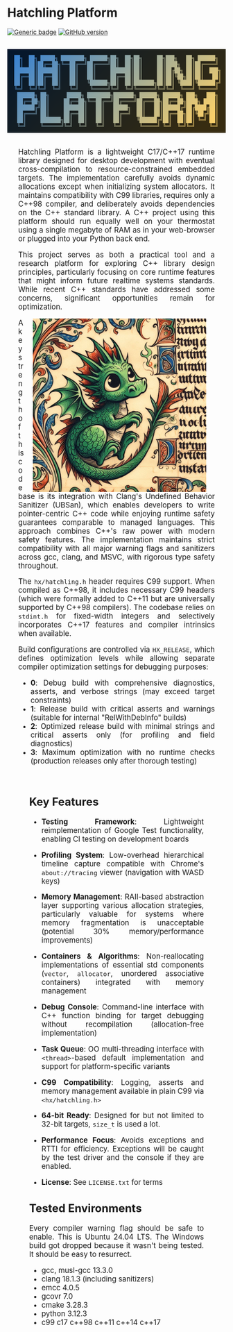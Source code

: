 # Hatchling Platform

[![Generic badge](https://img.shields.io/badge/hatchling-platform-blue.svg)](https://github.com/whatchamacallem/hatchlingplatform)
[![GitHub version](https://badge.fury.io/gh/whatchamacallem%2Fhatchlingplatform.svg)](http://badge.fury.io/gh/whatchamacallem%2Fhatchlingplatform)

<br/><img src="hatchling_logo.png" alt="logo" style="display: block; margin: auto;"><br/>

<div style="width: 90%; margin: 0 auto; text-align: justify; font-size: 120%;">

Hatchling Platform is a lightweight C17/C++17 runtime library designed for desktop development with eventual cross-compilation to resource-constrained embedded targets. The implementation carefully avoids dynamic allocations except when initializing system allocators. It maintains compatibility with C99 libraries, requires only a C++98 compiler, and deliberately avoids dependencies on the C++ standard library. A C++ project using this platform should run equally well on your thermostat using a single megabyte of RAM as in your web-browser or plugged into your Python back end.

This project serves as both a practical tool and a research platform for exploring C++ library design principles, particularly focusing on core runtime features that might inform future realtime systems standards. While recent C++ standards have addressed some concerns, significant opportunities remain for optimization.

<img src="hatchling_banner.jpg" alt="banner" width="400" height="400"
style="float: right; padding-right: 20px; padding-left: 20px;">

A key strength of this codebase is its integration with Clang's Undefined Behavior Sanitizer (UBSan), which enables developers to write pointer-centric C++ code while enjoying runtime safety guarantees comparable to managed languages. This approach combines C++'s raw power with modern safety features. The implementation maintains strict compatibility with all major warning flags and sanitizers across gcc, clang, and MSVC, with rigorous type safety throughout.

The `hx/hatchling.h` header requires C99 support. When compiled as C++98, it includes necessary C99 headers (which were formally added to C++11 but are universally supported by C++98 compilers). The codebase relies on `stdint.h` for fixed-width integers and selectively incorporates C++17 features and compiler intrinsics when available.

Build configurations are controlled via `HX_RELEASE`, which defines optimization levels while allowing separate compiler optimization settings for debugging purposes:

- **0**: Debug build with comprehensive diagnostics, asserts, and verbose strings (may exceed target constraints)
- **1**: Release build with critical asserts and warnings (suitable for internal "RelWithDebInfo" builds)
- **2**: Optimized release build with minimal strings and critical asserts only (for profiling and field diagnostics)
- **3**: Maximum optimization with no runtime checks (production releases only after thorough testing)

</div><br/>
<div style="width: 80%; margin: 0 auto; text-align: justify; font-size: 120%;">

## Key Features

- **Testing Framework**: Lightweight reimplementation of Google Test functionality, enabling CI testing on development boards

- **Profiling System**: Low-overhead hierarchical timeline capture compatible with Chrome's `about://tracing` viewer (navigation with WASD keys)

- **Memory Management**: RAII-based abstraction layer supporting various allocation strategies, particularly valuable for systems where memory fragmentation is unacceptable (potential 30% memory/performance improvements)

- **Containers & Algorithms**: Non-reallocating implementations of essential std components (`vector`, `allocator`, unordered associative containers) integrated with memory management

- **Debug Console**: Command-line interface with C++ function binding for target debugging without recompilation (allocation-free implementation)

- **Task Queue**: OO multi-threading interface with `<thread>`-based default implementation and support for platform-specific variants

- **C99 Compatibility**: Logging, asserts and memory management available in plain C99 via `<hx/hatchling.h>`

- **64-bit Ready**: Designed for but not limited to 32-bit targets, `size_t` is used a lot.

- **Performance Focus**: Avoids exceptions and RTTI for efficiency. Exceptions will be caught by the test driver and the console if they are enabled.

- **License**: See `LICENSE.txt` for terms

## Tested Environments

Every compiler warning flag should be safe to enable. This is Ubuntu 24.04 LTS. The Windows
build got dropped because it wasn't being tested. It should be easy to resurrect.

- gcc, musl-gcc 13.3.0
- clang 18.1.3 (including sanitizers)
- emcc 4.0.5
- gcovr 7.0
- cmake 3.28.3
- python 3.12.3
- c99 c17 c++98 c++11 c++14 c++17

</div>
